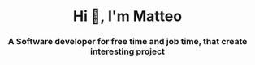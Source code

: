 <h1 align="center">Hi 👋, I'm Matteo</h1>
<h3 align="center">A Software developer for free time and job time, that create interesting project</h3>
</p>

